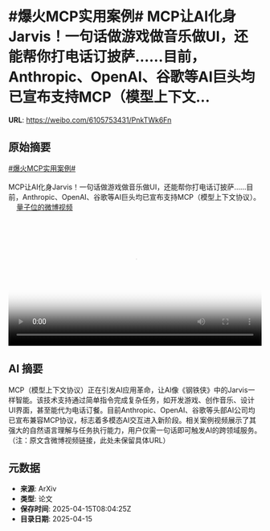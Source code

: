 # #爆火MCP实用案例# MCP让AI化身Jarvis！一句话做游戏做音乐做UI，还能帮你打电话订披萨……目前，Anthropic、OpenAI、谷歌等AI巨头均已宣布支持MCP（模型上下文...

**URL**: https://weibo.com/6105753431/PnkTWk6Fn

## 原始摘要

<a href="https://m.weibo.cn/search?containerid=231522type%3D1%26t%3D10%26q%3D%23%E7%88%86%E7%81%ABMCP%E5%AE%9E%E7%94%A8%E6%A1%88%E4%BE%8B%23&amp;extparam=%23%E7%88%86%E7%81%ABMCP%E5%AE%9E%E7%94%A8%E6%A1%88%E4%BE%8B%23" data-hide=""><span class="surl-text">#爆火MCP实用案例#</span></a> <br><br>MCP让AI化身Jarvis！一句话做游戏做音乐做UI，还能帮你打电话订披萨……目前，Anthropic、OpenAI、谷歌等AI巨头均已宣布支持MCP（模型上下文协议）。 <a href="https://video.weibo.com/show?fid=1034:5155439311257692" data-hide=""><span class="url-icon"><img style="width: 1rem;height: 1rem" src="https://h5.sinaimg.cn/upload/2015/09/25/3/timeline_card_small_video_default.png" referrerpolicy="no-referrer"></span><span class="surl-text">量子位的微博视频</span></a> <br clear="both"><div style="clear: both"></div><video controls="controls" poster="https://tvax2.sinaimg.cn/orj480/006Fd7o3ly1i0gn51z6uuj30u01hc434.jpg" style="width: 100%"><source src="https://f.video.weibocdn.com/o0/WMEvANbFlx08ntkuiLvi01041200dAni0E010.mp4?label=mp4_720p&amp;template=720x1280.24.0&amp;ori=0&amp;ps=1CwnkDw1GXwCQx&amp;Expires=1744707760&amp;ssig=UBIqYcGgGu&amp;KID=unistore,video"><source src="https://f.video.weibocdn.com/o0/hw1oe0bclx08ntkuwSyY010412007B9b0E010.mp4?label=mp4_hd&amp;template=540x960.24.0&amp;ori=0&amp;ps=1CwnkDw1GXwCQx&amp;Expires=1744707760&amp;ssig=%2FQ4JpdLKf4&amp;KID=unistore,video"><source src="https://f.video.weibocdn.com/o0/uIFhpiGXlx08ntkuHdeo0104120044lR0E010.mp4?label=mp4_ld&amp;template=360x640.24.0&amp;ori=0&amp;ps=1CwnkDw1GXwCQx&amp;Expires=1744707760&amp;ssig=h3pIkhacgN&amp;KID=unistore,video"><p>视频无法显示，请前往<a href="https://video.weibo.com/show?fid=1034%3A5155439311257692" target="_blank" rel="noopener noreferrer">微博视频</a>观看。</p></video>

## AI 摘要

MCP（模型上下文协议）正在引发AI应用革命，让AI像《钢铁侠》中的Jarvis一样智能。该技术支持通过简单指令完成复杂任务，如开发游戏、创作音乐、设计UI界面，甚至能代为电话订餐。目前Anthropic、OpenAI、谷歌等头部AI公司均已宣布兼容MCP协议，标志着多模态AI交互进入新阶段。相关案例视频展示了其强大的自然语言理解与任务执行能力，用户仅需一句话即可触发AI的跨领域服务。（注：原文含微博视频链接，此处未保留具体URL）

## 元数据

- **来源**: ArXiv
- **类型**: 论文
- **保存时间**: 2025-04-15T08:04:25Z
- **目录日期**: 2025-04-15
